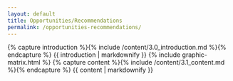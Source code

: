 ```yaml
---
layout: default
title: Opportunities/Recommendations
permalink: /opportunities-recommendations/
---
```


<section class="introduction wrapper">
{% capture introduction %}{% include /content/3.0_introduction.md %}{% endcapture %}
  {{ introduction | markdownify }}
{% include graphic-matrix.html %}
{% capture content %}{% include /content/3.1_content.md %}{% endcapture %}
  {{ content | markdownify }}
</section>
